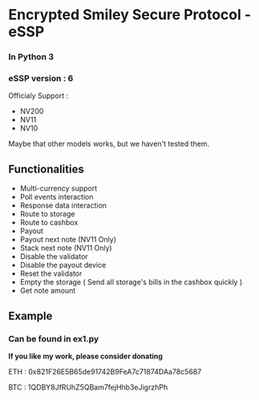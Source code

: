 # Encrypted Smiley Secure Protocol - eSSP
### In Python 3
### eSSP version : 6

Officialy Support : 
* NV200
* NV11
* NV10

Maybe that other models works, but we haven't tested them.

## Functionalities

* Multi-currency support
* Poll events interaction
* Response data interaction
* Route to storage
* Route to cashbox
* Payout
* Payout next note (NV11 Only)
* Stack next note (NV11 Only)
* Disable the validator
* Disable the payout device
* Reset the validator
* Empty the storage ( Send all storage's bills in the cashbox quickly )
* Get note amount 

## Example
### Can be found in ex1.py






**If you like my work, please consider donating**

ETH : 0x821F26E5B65de91742B9FeA7c71874DAa78c5687

BTC : 1QDBY8JfRUhZ5QBam7fejHhb3eJigrzhPh
